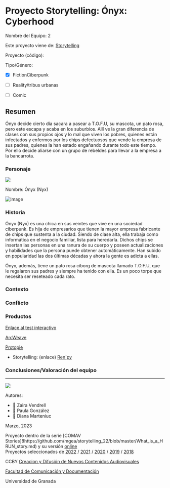 

# Proyecto Storytelling: Ónyx: Cyberhood

Nombre del Equipo: 2

Este proyecto viene de: [Storytelling](https://github.com/mgea/storytelling)

Proyecto (código): 

Tipo/Género:  
- [x] FictionCiberpunk  
- [ ] Reality/tribus urbanas  
- [ ] Comic


## Resumen
Ónyx decide cierto día sacara a pasear a T.O.F.U, su mascota, un pato rosa, pero este escapa y acaba en los suburbios. Allí ve la gran diferencia de clases con sus propios ojos y lo mal que viven los pobres, quienes están infectados y enfermos por los chips defectuosos que vende la empresa de sus padres, quienes la han estado engañando durante todo este tiempo. Por ello decide aliarse con un grupo de rebeldes para llevar a la empresa a la bancarrota.

### Personaje

![](https://steamuserimages-a.akamaihd.net/ugc/1696129331815124182/944176E8AD8F755C0AD71A218B365050D412E5AF/?imw=512&&ima=fit&impolicy=Letterbox&imcolor=%23000000&letterbox=false)

Nombre: Ónyx (Nyx)

![image](https://user-images.githubusercontent.com/128467096/228174289-5c2a5da4-f15c-4ba2-8d75-021c817b2487.png)

### Historia
Ónyx (Nyx) es una chica en sus veintes que vive en una sociedad ciberpunk. Es hija de empresarios que tienen la mayor empresa fabricante de chips que sustenta a la ciudad. Siendo de clase alta, ella trabaja como informática en el negocio familiar, lista para heredarla.  Dichos chips se insertan las personas en una ranura de su cuerpo y poseen actualizaciones y habilidades que la persona puede obtener automáticamente. Han subido en popularidad las dos últimas décadas y ahora la gente es adicta a ellas.

Ónyx, además, tiene un pato rosa ciborg de mascota llamado T.O.F.U, que le regalaron sus padres y siempre ha tenido con ella. Es un poco torpe que necesita ser reseteado cada rato.

### Contexto


### Conflicto 


### Productos

   [Enlace al test interactivo](https://paulagonzalez.h5p.com/content/1291913817454555757/embed)
  
   [ArcWeave](https://arcweave.com/app/project/1M62axGEwr?board=630fdb8a-48d6-473e-9974-2460f7eb2b41&scale=0.444445&coords=-10178.3,-9950.7)
  
   [Protopie](https://cloud.protopie.io/p/44f4eac019ff803433ddd515)
 

- Storytelling: (enlace) 
   [Ren´py](https://zairav.github.io/onyxcyberhood/)



### Conclusiones/Valoración del equipo

------
![](https://upload.wikimedia.org/wikipedia/commons/thumb/6/62/CC-BY-SA-Andere_Wikis_%28v%29.svg/200px-CC-BY-SA-Andere_Wikis_%28v%29.svg.png)


Autores:  
<!---
Incluir lista de personas del grupo 
Se puede añadir enlace a página personal de github o lo que se quiera...(optativo)
-->

- :woman: Zaira Vendrell
- :woman: Paula González
- :woman: Diana Marteniuc

<!---
Lista completa de emojis de markDown - https://gist.github.com/rxaviers/7360908) 
-->



Marzo, 2023

Proyecto dentro de la serie [COMAV Stories]8https://github.com/mgea/storytelling_22/blob/master/What_is_a_HRUN_story.md) y su versión [online](https://utopolis.ugr.es/media/HRUN/)  
Proyectos seleccionados de [2022](https://github.com/mgea/storytelling/blob/master/2022/readme.md) / [2021](https://github.com/mgea/storytelling/blob/master/2021/readme.md) / [2020](https://github.com/mgea/storytelling/blob/master/2020/readme.md)  / 
[2019](https://github.com/mgea/storytelling/blob/master/2019/readme.md) / [2018](https://github.com/mgea/storytelling/blob/master/2018/readme.md) 

CCBY [Creacion y Difusión de Nuevos Contenidos Audiovisuales](http://utopolis.ugr.es/medialab)

[Facultad de Comunicación y Documentación](http://fcd.ugr.es)

Universidad de Granada
